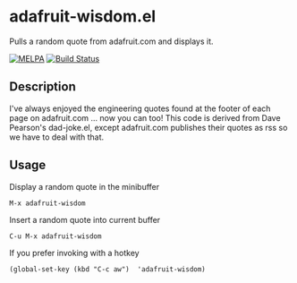 # adafruit-wisdom.el

Pulls a random quote from adafruit.com and displays it. 

[![MELPA](https://melpa.org/packages/adafruit-wisdom-badge.svg)](https://melpa.org/#/adafruit-wisdom)
[![Build Status](https://travis-ci.org/gonewest818/adafruit-wisdom.el.svg?branch=master)](https://travis-ci.org/gonewest818/adafruit-wisdom.el)

## Description

I've always enjoyed the engineering quotes found at the footer of
each page on adafruit.com ... now you can too!  This code is
derived from Dave Pearson's dad-joke.el, except adafruit.com
publishes their quotes as rss so we have to deal with that.

## Usage

Display a random quote in the minibuffer

    M-x adafruit-wisdom

Insert a random quote into current buffer

    C-u M-x adafruit-wisdom

If you prefer invoking with a hotkey

    (global-set-key (kbd "C-c aw")  'adafruit-wisdom)

